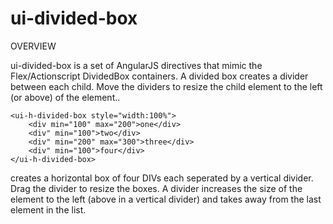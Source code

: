 # ui-divided-box


OVERVIEW

ui-divided-box is a set of AngularJS directives that mimic the Flex/Actionscript DividedBox containers.  A divided box creates a divider between each child.  Move the dividers to resize the child element to the left (or above) of the element..

	<ui-h-divided-box style="width:100%">
		<div min="100" max="200">one</div>
		<div" min="100">two</div>
		<div" min="200" max="300">three</div>
		<div" min="100">four</div>
	</ui-h-divided-box>
	
creates a horizontal box of four DIVs each seperated by a vertical divider.  Drag the divider to resize the boxes.  A divider increases the size of the element to the left (above in a vertical divider) and takes away from the last element in the list. 